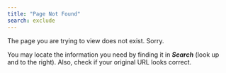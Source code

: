 ```yaml
---
title: "Page Not Found"
search: exclude
---  
```


The page you are trying to view does not exist. Sorry.

You may locate the information you need by finding it in ***Search*** \(look up and to the right\). Also, check if your original URL looks correct.

<!--
![]({{ site.baseurl }}/images/TS-Symbol-Black.png =250x "Documentation Home")](https://cloud-docs.thoughtspot.com)-->
